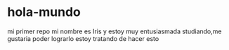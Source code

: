 # hola-mundo
mi primer repo
mi nombre es  Iris y estoy muy entusiasmada studiando,me gustaria poder lograrlo
estoy tratando de hacer esto 
